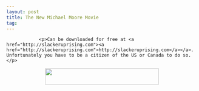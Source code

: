 ```yaml
---
layout: post
title: The New Michael Moore Movie
tag: 
---
```



                <p>Can be downloaded for free at <a href="http://slackeruprising.com"><a href="http://slackeruprising.com">http://slackeruprising.com</a></a>. Unfortunately you have to be a citizen of the US or Canada to do so.</p>
<p style="text-align: center;"><a href="/uploads/2008/09/slackeruprising.png"><img class="size-medium wp-image-3152 aligncenter" title="slackeruprising" src="/uploads/2008/09/slackeruprising-300x43.png" alt="" width="300" height="43" /></a></p>
            
